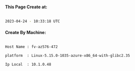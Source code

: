 
   
#### This Page Create at:

```bash

2023-04-24 - 10:33:18 UTC

```

#### Create By Machine:

```bash

Host Name : fv-az576-472

platform  : Linux-5.15.0-1035-azure-x86_64-with-glibc2.35

Ip Local  : 10.1.0.48

```

